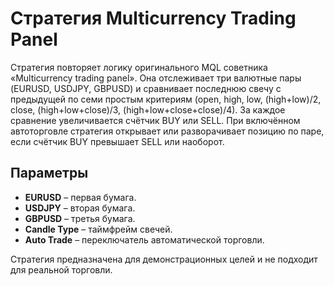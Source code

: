 # Стратегия Multicurrency Trading Panel

Стратегия повторяет логику оригинального MQL советника «Multicurrency trading panel». Она отслеживает три валютные пары (EURUSD, USDJPY, GBPUSD) и сравнивает последнюю свечу с предыдущей по семи простым критериям (open, high, low, (high+low)/2, close, (high+low+close)/3, (high+low+close+close)/4).
За каждое сравнение увеличивается счётчик BUY или SELL. При включённом автоторговле стратегия открывает или разворачивает позицию по паре, если счётчик BUY превышает SELL или наоборот.

## Параметры
- **EURUSD** – первая бумага.
- **USDJPY** – вторая бумага.
- **GBPUSD** – третья бумага.
- **Candle Type** – таймфрейм свечей.
- **Auto Trade** – переключатель автоматической торговли.

Стратегия предназначена для демонстрационных целей и не подходит для реальной торговли.
